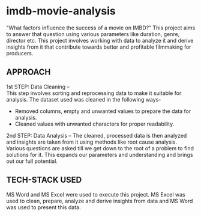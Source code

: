 # imdb-movie-analysis
"What factors influence the success of a  movie on IMBD?” This project aims to answer that question using  various parameters like duration, genre, director etc.    This project involves working with data to analyze it and derive  insights from it that contribute towards better and profitable  filmmaking for producers. 

## APPROACH 
1st STEP: Data Cleaning –  
This step involves sorting and reprocessing data to make it 
suitable for analysis. The dataset used was cleaned in the 
following ways- 
- Removed columns, empty and unwanted values to prepare the 
data for analysis. 
- Cleaned values with unwanted characters for proper 
readability.  
 
2nd STEP: Data Analysis – 
The cleaned, processed data is then analyzed and insights are 
taken from it using methods like root cause analysis. Various 
questions are asked till we get down to the root of a problem to 
find solutions for it. This expands our parameters and 
understanding and brings out our full potential. 

## TECH-STACK USED
MS Word and MS Excel were used to 
execute this project. MS Excel was used to clean, prepare, analyze 
and derive insights from data and MS Word was used to present 
this data.  